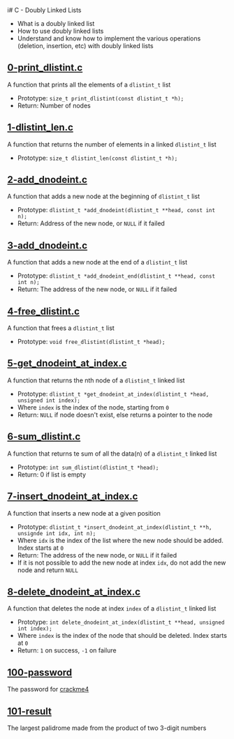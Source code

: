 i# C - Doubly Linked Lists
  - What is a doubly linked list
  - How to use doubly linked lists
  - Understand and know how to implement the various operations (deletion, insertion, etc) with doubly linked lists

## [0-print_dlistint.c](https://github.com/awinabaab/alx-low_level_programming/blob/master/0x17-doubly_linked_lists/0-print_dlistint.c)
   A function that prints all the elements of a `dlistint_t` list
   - Prototype: `size_t print_dlistint(const dlistint_t *h);`
   - Return: Number of nodes

## [1-dlistint_len.c](https://github.com/awinabaab/alx-low_level_programming/blob/master/0x17-doubly_linked_lists/1-dlistint_len.c)
   A function that returns the number of elements in a linked `dlistint_t` list
   - Prototype: `size_t dlistint_len(const dlistint_t *h);`

## [2-add_dnodeint.c](https://github.com/awinabaab/alx-low_level_programming/blob/master/0x17-doubly_linked_lists/2-add_dnodeint.c)
   A function that adds a new node at the beginning of `dlistint_t` list
   - Prototype: `dlistint_t *add_dnodeint(dlistint_t **head, const int n);`
   - Return: Address of the new node, or `NULL` if it failed

## [3-add_dnodeint.c](https://github.com/awinabaab/alx-low_level_programming/blob/master/0x17-doubly_linked_lists/3-add_dnodeint_end.c)
   A function that adds a new node at the end of a `dlistint_t` list
   - Prototype: `dlistint_t *add_dnodeint_end(dlistint_t **head, const int n);`
   - Return: The address of the new node, or `NULL` if it failed

## [4-free_dlistint.c](https://github.com/awinabaab/alx-low_level_programming/blob/master/0x17-doubly_linked_lists/4-free_dlistint.c)
   A function that frees a `dlistint_t` list
   - Prototype: `void free_dlistint(dlistint_t *head);`

## [5-get_dnodeint_at_index.c](https://github.com/awinabaab/alx-low_level_programming/blob/master/0x17-doubly_linked_lists/5-get_dnodeint_at_index.c)
   A function that returns the nth node of a `dlistint_t` linked list
   - Prototype: `dlistint_t *get_dnodeint_at_index(dlistint_t *head, unsigned int index);`
   - Where `index` is the index of the node, starting from `0`
   - Return: `NULL` if node doesn't exist, else returns a pointer to the node

## [6-sum_dlistint.c](https://github.com/awinabaab/alx-low_level_programming/blob/master/0x17-doubly_linked_lists6/6-sum_dlistint.c)
   A function that returns te sum of all the data(n) of a `dlistint_t` linked list
   - Prototype: `int sum_dlistint(dlistint_t *head);`
   - Return: 0 if list is empty

## [7-insert_dnodeint_at_index.c](https://github.com/awinabaab/alx-low_level_programming/blob/master/0x17-doubly_linked_lists/7-insert_dnodeint_at_index.c)
   A function that inserts a new node at a given position
   - Prototype: `dlistint_t *insert_dnodeint_at_index(dlistint_t **h, unsignde int idx, int n);`
   - Where `idx` is the index of the list where the new node should be added. Index starts at `0`
   - Return: The address of the new node, or `NULL` if it failed
   - If it is not possible to add the new node at index `idx`, do not add the new node and return `NULL`

## [8-delete_dnodeint_at_index.c](https://github.com/awinabaab/alx-low_level_programming/blob/master/0x17-doubly_linked_lists/8-delete_dnodeint_at_index.c)
   A function that deletes the node at index `index` of a `dlistint_t` linked list
   - Prototype: `int delete_dnodeint_at_index(dlistint_t **head, unsigned int index);`
   - Where `index` is the index of the node that should be deleted. Index starts at `0`
   - Return: `1` on success, `-1` on failure

## [100-password](https://github.com/awinabaab/alx-low_level_programming/blob/master/0x17-doubly_linked_lists/100-password)
   The password for [crackme4](https://github.com/alx-tools/0x17.c)

## [101-result](https://github.com/awinabaab/alx-low_level_programming/blob/master/0x17-doubly_linked_lists/101-result)
   The largest palidrome made from the product of two 3-digit numbers